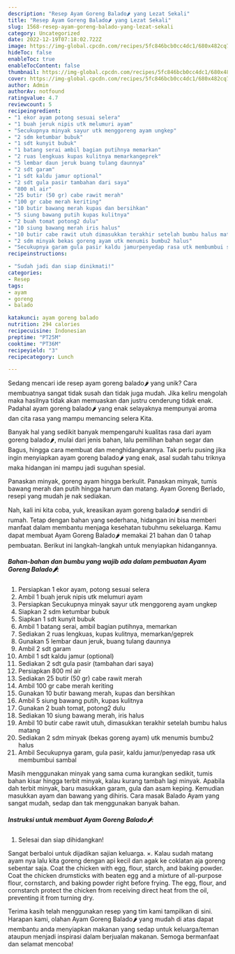 ```yaml
---
description: "Resep Ayam Goreng Balado🌶 yang Lezat Sekali"
title: "Resep Ayam Goreng Balado🌶 yang Lezat Sekali"
slug: 1568-resep-ayam-goreng-balado-yang-lezat-sekali
category: Uncategorized
date: 2022-12-19T07:18:02.722Z
image: https://img-global.cpcdn.com/recipes/5fc846bcb0cc4dc1/680x482cq70/ayam-goreng-balado-foto-resep-utama.jpg
hideToc: false
enableToc: true
enableTocContent: false
thumbnail: https://img-global.cpcdn.com/recipes/5fc846bcb0cc4dc1/680x482cq70/ayam-goreng-balado-foto-resep-utama.jpg
cover: https://img-global.cpcdn.com/recipes/5fc846bcb0cc4dc1/680x482cq70/ayam-goreng-balado-foto-resep-utama.jpg
author: Admin
authorAv: notfound
ratingvalue: 4.7
reviewcount: 5
recipeingredient:
- "1 ekor ayam potong sesuai selera"
- "1 buah jeruk nipis utk melumuri ayam"
- "Secukupnya minyak sayur utk menggoreng ayam ungkep"
- "2 sdm ketumbar bubuk"
- "1 sdt kunyit bubuk"
- "1 batang serai ambil bagian putihnya memarkan"
- "2 ruas lengkuas kupas kulitnya memarkangeprek"
- "5 lembar daun jeruk buang tulang daunnya"
- "2 sdt garam"
- "1 sdt kaldu jamur optional"
- "2 sdt gula pasir tambahan dari saya"
- "800 ml air"
- "25 butir (50 gr) cabe rawit merah"
- "100 gr cabe merah keriting"
- "10 butir bawang merah kupas dan bersihkan"
- "5 siung bawang putih kupas kulitnya"
- "2 buah tomat potong2 dulu"
- "10 siung bawang merah iris halus"
- "10 butir cabe rawit utuh dimasukkan terakhir setelah bumbu halus matang"
- "2 sdm minyak bekas goreng ayam utk menumis bumbu2 halus"
- "Secukupnya garam gula pasir kaldu jamurpenyedap rasa utk membumbui sambal"
recipeinstructions:

- "Sudah jadi dan siap dinikmati!"
categories:
- Resep
tags:
- ayam
- goreng
- balado

katakunci: ayam goreng balado 
nutrition: 294 calories
recipecuisine: Indonesian
preptime: "PT25M"
cooktime: "PT36M"
recipeyield: "3"
recipecategory: Lunch

---
```





Sedang mencari ide resep ayam goreng balado🌶 yang unik? Cara membuatnya sangat tidak susah dan tidak juga mudah. Jika keliru mengolah maka hasilnya tidak akan memuaskan dan justru cenderung tidak enak. Padahal ayam goreng balado🌶 yang enak selayaknya mempunyai aroma dan cita rasa yang mampu memancing selera Kita.





Banyak hal yang sedikit banyak mempengaruhi kualitas rasa dari ayam goreng balado🌶, mulai dari jenis bahan, lalu pemilihan bahan segar dan Bagus, hingga cara membuat dan menghidangkannya. Tak perlu pusing jika ingin menyiapkan ayam goreng balado🌶 yang enak,      asal sudah tahu triknya maka hidangan ini mampu jadi suguhan spesial.














Panaskan minyak, goreng ayam hingga berkulit. Panaskan minyak, tumis bawang merah dan putih hingga harum dan matang. Ayam Goreng Berlado, resepi yang mudah je nak sediakan.






Nah, kali ini kita coba, yuk, kreasikan ayam goreng balado🌶 sendiri di rumah. Tetap dengan bahan yang sederhana, hidangan ini bisa memberi manfaat dalam membantu menjaga kesehatan tubuhmu sekeluarga. Kamu dapat membuat Ayam Goreng Balado🌶 memakai 21 bahan dan 0 tahap pembuatan. Berikut ini langkah-langkah untuk menyiapkan hidangannya.

<!--inarticleads1-->

##### Bahan-bahan dan bumbu yang wajib ada dalam pembuatan Ayam Goreng Balado🌶:

1. Persiapkan 1 ekor ayam, potong sesuai selera
1. Ambil 1 buah jeruk nipis utk melumuri ayam
1. Persiapkan Secukupnya minyak sayur utk menggoreng ayam ungkep
1. Siapkan 2 sdm ketumbar bubuk
1. Siapkan 1 sdt kunyit bubuk
1. Ambil 1 batang serai, ambil bagian putihnya, memarkan
1. Sediakan 2 ruas lengkuas, kupas kulitnya, memarkan/geprek
1. Gunakan 5 lembar daun jeruk, buang tulang daunnya
1. Ambil 2 sdt garam
1. Ambil 1 sdt kaldu jamur (optional)
1. Sediakan 2 sdt gula pasir (tambahan dari saya)
1. Persiapkan 800 ml air
1. Sediakan 25 butir (50 gr) cabe rawit merah
1. Ambil 100 gr cabe merah keriting
1. Gunakan 10 butir bawang merah, kupas dan bersihkan
1. Ambil 5 siung bawang putih, kupas kulitnya
1. Gunakan 2 buah tomat, potong2 dulu
1. Sediakan 10 siung bawang merah, iris halus
1. Ambil 10 butir cabe rawit utuh, dimasukkan terakhir setelah bumbu halus matang
1. Sediakan 2 sdm minyak (bekas goreng ayam) utk menumis bumbu2 halus
1. Ambil Secukupnya garam, gula pasir, kaldu jamur/penyedap rasa utk membumbui sambal


Masih menggunakan minyak yang sama cuma kurangkan sedikit, tumis bahan kisar hingga terbit minyak, kalau kurang tambah lagi minyak. Apabila dah terbit minyak, baru masukkan garam, gula dan asam keping. Kemudian masukkan ayam dan bawang yang dihiris. Cara masak Balado Ayam yang sangat mudah, sedap dan tak menggunakan banyak bahan. 

<!--inarticleads2-->

##### Instruksi untuk membuat Ayam Goreng Balado🌶:


1. Selesai dan siap dihidangkan!

Sangat berbaloi untuk dijadikan sajian keluarga. ×. Kalau sudah matang ayam nya lalu kita goreng dengan api kecil dan agak ke coklatan aja goreng sebentar saja. Coat the chicken with egg, flour, starch, and baking powder. Coat the chicken drumsticks with beaten egg and a mixture of all-purpose flour, cornstarch, and baking powder right before frying. The egg, flour, and cornstarch protect the chicken from receiving direct heat from the oil, preventing it from turning dry. 

Terima kasih telah menggunakan resep yang tim kami tampilkan di sini. Harapan kami, olahan Ayam Goreng Balado🌶 yang mudah di atas dapat membantu anda menyiapkan makanan yang sedap untuk keluarga/teman ataupun menjadi inspirasi dalam berjualan makanan. Semoga bermanfaat dan selamat mencoba!
